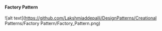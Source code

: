 
#### Factory Pattern

![alt text](https://github.com/Lakshmiaddepalli/DesignPatterns/Creational Patterns/Factory Pattern/Factory_Pattern.png)
